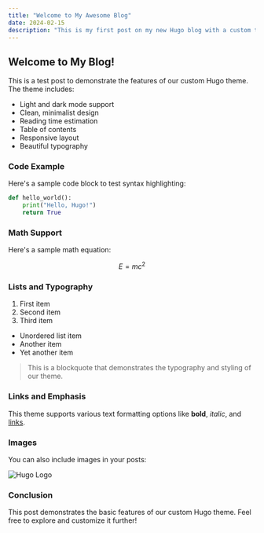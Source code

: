 ```yaml
---
title: "Welcome to My Awesome Blog"
date: 2024-02-15
description: "This is my first post on my new Hugo blog with a custom theme."
---
```


## Welcome to My Blog!

This is a test post to demonstrate the features of our custom Hugo theme. The theme includes:

- Light and dark mode support
- Clean, minimalist design
- Reading time estimation
- Table of contents
- Responsive layout
- Beautiful typography

### Code Example

Here's a sample code block to test syntax highlighting:

```python
def hello_world():
    print("Hello, Hugo!")
    return True
```

### Math Support

Here's a sample math equation:

$$ E = mc^2 $$

### Lists and Typography

1. First item
2. Second item
3. Third item

- Unordered list item
- Another item
- Yet another item

> This is a blockquote that demonstrates the typography and styling of our theme.

### Links and Emphasis

This theme supports various text formatting options like **bold**, *italic*, and [links](https://gohugo.io).

### Images

You can also include images in your posts:

![Hugo Logo](https://gohugo.io/images/hugo-logo-wide.svg)

### Conclusion

This post demonstrates the basic features of our custom Hugo theme. Feel free to explore and customize it further! 